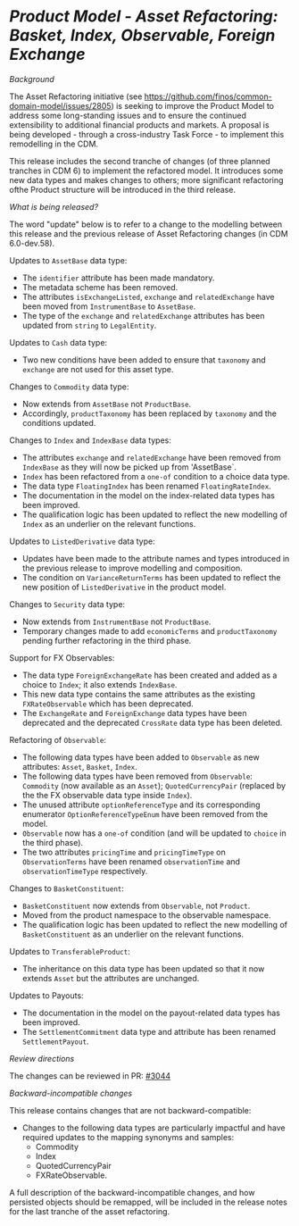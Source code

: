 # _Product Model - Asset Refactoring: Basket, Index, Observable, Foreign Exchange_

_Background_

The Asset Refactoring initiative (see https://github.com/finos/common-domain-model/issues/2805) is seeking to improve the Product Model to address some long-standing issues and to ensure the continued extensibility to additional  financial products and markets.  A proposal is being developed - through a cross-industry Task Force - to implement this remodelling in the CDM.  

This release includes the second tranche of changes (of three planned tranches in CDM 6) to implement the refactored model. It introduces some new data types and makes changes to others; more significant refactoring ofthe Product structure will be introduced in the third release.

_What is being released?_

The word "update" below is to refer to a change to the modelling between this release and the previous release of Asset Refactoring changes (in CDM 6.0-dev.58).

Updates to `AssetBase` data type:
- The `identifier` attribute has been made mandatory.
- The metadata scheme has been removed.
- The attributes `isExchangeListed`, `exchange` and `relatedExchange` have been moved from `InstrumentBase` to `AssetBase`.
- The type of the `exchange` and `relatedExchange` attributes has been updated from `string` to `LegalEntity`.

Updates to `Cash` data type:
- Two new conditions have been added to ensure that `taxonomy` and `exchange` are not used for this asset type.

Changes to `Commodity` data type:
- Now extends from `AssetBase` not `ProductBase`.
- Accordingly, `productTaxonomy` has been replaced by `taxonomy` and the conditions updated.

Changes to `Index` and `IndexBase` data types:
- The attributes `exchange` and `relatedExchange` have been removed from `IndexBase` as they will now be picked up from 'AssetBase`.
- `Index` has been refactored from a `one-of` condition to a choice data type.
- The data type `FloatingIndex` has been renamed `FloatingRateIndex`.
- The documentation in the model on the index-related data types has been improved.
- The qualification logic has been updated to reflect the new modelling of `Index` as an underlier on the relevant functions. 

Updates to `ListedDerivative` data type:
- Updates have been made to the attribute names and types introduced in the previous release to improve modelling and composition.
- The condition on `VarianceReturnTerms` has been updated to reflect the new position of `ListedDerivative` in the product model.

Changes to `Security` data type:
- Now extends from `InstrumentBase` not `ProductBase`.
- Temporary changes made to add `economicTerms` and `productTaxonomy` pending further refactoring in the third phase.

Support for FX Observables:
- The data type `ForeignExchangeRate` has been created and added as a choice to `Index`; it also extends `IndexBase`.
- This new data type contains the same attributes as the existing `FXRateObservable` which has been deprecated.
- The `ExchangeRate` and `ForeignExchange` data types have been deprecated and the deprecated `CrossRate` data type has been deleted.

Refactoring of `Observable`:
- The following data types have been added to `Observable` as new attributes: `Asset`, `Basket`, `Index`.
- The following data types have been removed from `Observable`:  `Commodity` (now available as an `Asset`); `QuotedCurrencyPair` (replaced by the the FX observable data type inside `Index`).
- The unused attribute `optionReferenceType` and its corresponding enumerator `OptionReferenceTypeEnum` have been removed from the model.
- `Observable` now has a `one-of` condition (and will be updated to `choice` in the third phase).
- The two attributes `pricingTime` and `pricingTimeType` on `ObservationTerms` have been renamed `observationTime` and `observationTimeType` respectively.

Changes to `BasketConstituent`:
- `BasketConstituent` now extends from `Observable`, not `Product`.
- Moved from the product namespace to the observable namespace.
- The qualification logic has been updated to reflect the new modelling of `BasketConstituent` as an underlier on the relevant functions.

Updates to `TransferableProduct`:
- The inheritance on this data type has been updated so that it now extends `Asset` but the attributes are unchanged.

Updates to Payouts:
- The documentation in the model on the payout-related data types has been improved.
- The `SettlementCommitment` data type and attribute has been renamed `SettlementPayout`.

_Review directions_

The changes can be reviewed in PR: [#3044](https://github.com/finos/common-domain-model/pull/3044)

_Backward-incompatible changes_

This release contains changes that are not backward-compatible:
- Changes to the following data types are particularly impactful and have required updates to the mapping synonyms and samples:
  - Commodity
  - Index
  - QuotedCurrencyPair
  - FXRateObservable.

A full description of the backward-incompatible changes, and how persisted objects should be remapped, will be included in the release notes for the last tranche of the asset refactoring.
